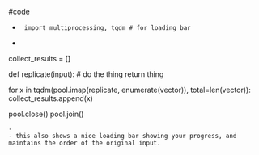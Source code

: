 #code
- ` import multiprocessing, tqdm # for loading bar`
- ```python
collect_results = []

def replicate(input):
	# do the thing
	return thing

for x in tqdm(pool.imap(replicate, enumerate(vector)), total=len(vector)):
    collect_results.append(x)

pool.close()
pool.join()

```
- 
- this also shows a nice loading bar showing your progress, and maintains the order of the original input.
